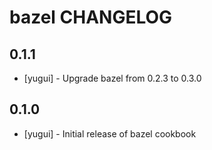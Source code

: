 bazel CHANGELOG
========================

0.1.1
-----
- [yugui] - Upgrade bazel from 0.2.3 to 0.3.0

0.1.0
-----
- [yugui] - Initial release of bazel cookbook
